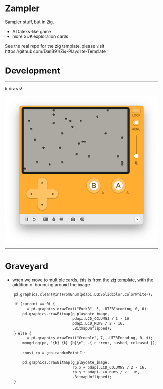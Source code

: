 # Zampler

Sampler stuff, but in Zig.

* A Daleks-like game
* more SDK exploration cards


See the real repo for the zig template, please visit https://github.com/DanB91/Zig-Playdate-Template


# Development

-----

it draws!

![](ghassets/robot-drawing.png)

-----


# Graveyard

* when we move to multiple cards, this is from the zig template, with
  the addition of bouncing around the image 

```zig
    pd.graphics.clear(@intFromEnum(pdapi.LCDSolidColor.ColorWhite));

    if (current == 0) {
        _ = pd.graphics.drawText("BorkB", 5, .UTF8Encoding, 0, 0);
        pd.graphics.drawBitmap(g_playdate_image, 
                               pdapi.LCD_COLUMNS / 2 - 16, 
                               pdapi.LCD_ROWS / 2 - 16,
                               .BitmapUnflipped);
    } else {
        _ = pd.graphics.drawText("Greeble", 7, .UTF8Encoding, 0, 0);
        mongoLog(pd, "{b} {b} {b}\n", .{ current, pushed, released });

        const rp = geo.randomPoint();

        pd.graphics.drawBitmap(g_playdate_image, 
                               rp.x + pdapi.LCD_COLUMNS / 2 - 16, 
                               rp.y + pdapi.LCD_ROWS / 2 - 16,
                               .BitmapUnflipped);
    }
```